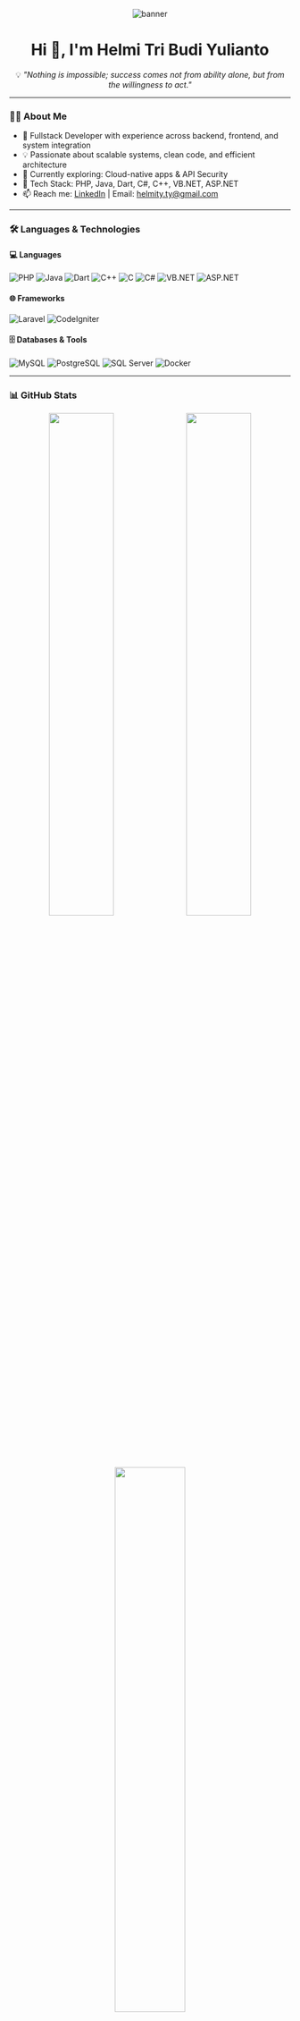 <!-- Banner -->
<p align="center">
  <img src="https://capsule-render.vercel.app/api?type=transparent&text=Welcome%20to%20My%20GitHub!&fontColor=00bfff&fontSize=40&height=150&animation=fadeIn" alt="banner" />
</p>

<h1 align="center">Hi 👋, I'm Helmi Tri Budi Yulianto</h1>
<p align="center">
  💡 <i>"Nothing is impossible; success comes not from ability alone, but from the willingness to act."</i>
</p>

---

### 👨‍💻 About Me

- 🔭 Fullstack Developer with experience across backend, frontend, and system integration  
- 💡 Passionate about scalable systems, clean code, and efficient architecture  
- 🌱 Currently exploring: Cloud-native apps & API Security  
- 💬 Tech Stack: PHP, Java, Dart, C#, C++, VB.NET, ASP.NET  
- 📫 Reach me: [LinkedIn](https://linkedin.com/in/helmi-tri) | Email: helmity.ty@gmail.com

---

### 🛠️ Languages & Technologies

#### 💻 Languages
![PHP](https://img.shields.io/badge/PHP-777BB4?style=for-the-badge&logo=php)
![Java](https://img.shields.io/badge/Java-ED8B00?style=for-the-badge&logo=java)
![Dart](https://img.shields.io/badge/Dart-0175C2?style=for-the-badge&logo=dart)
![C++](https://img.shields.io/badge/C++-00599C?style=for-the-badge&logo=cplusplus)
![C](https://img.shields.io/badge/C-00599C?style=for-the-badge&logo=c)
![C#](https://img.shields.io/badge/C%23-239120?style=for-the-badge&logo=csharp)
![VB.NET](https://img.shields.io/badge/VB.NET-512BD4?style=for-the-badge&logo=dotnet)
![ASP.NET](https://img.shields.io/badge/ASP.NET-5C2D91?style=for-the-badge&logo=dotnet)

#### 🌐 Frameworks
![Laravel](https://img.shields.io/badge/Laravel-F9322C?style=for-the-badge&logo=laravel)
![CodeIgniter](https://img.shields.io/badge/CodeIgniter-DD4814?style=for-the-badge&logo=codeigniter)

#### 🗄️ Databases & Tools
![MySQL](https://img.shields.io/badge/MySQL-005C84?style=for-the-badge&logo=mysql)
![PostgreSQL](https://img.shields.io/badge/PostgreSQL-336791?style=for-the-badge&logo=postgresql)
![SQL Server](https://img.shields.io/badge/SQL%20Server-CC2927?style=for-the-badge&logo=microsoftsqlserver)
![Docker](https://img.shields.io/badge/Docker-2496ED?style=for-the-badge&logo=docker)

---

### 📊 GitHub Stats

<p align="center">
  <img src="https://github-readme-stats.vercel.app/api?username=HelmiTr1&show_icons=true&theme=tokyonight" width="48%" />
  <img src="https://github-readme-streak-stats.herokuapp.com/?user=HelmiTr1&theme=tokyonight" width="48%" />
</p>
<p align="center">
  <img src="https://github-readme-stats.vercel.app/api/top-langs/?username=HelmiTr1&layout=compact&theme=tokyonight" width="50%" />
</p>

---

### 📫 Let's Connect

<p align="center">
  <a href="mailto:helmity.ty@gmail.com"><img src="https://img.shields.io/badge/helmity.ty@gmail.com-D14836?style=for-the-badge&logo=gmail" /></a>
  <a href="https://linkedin.com/in/helmi-tri"><img src="https://img.shields.io/badge/LinkedIn-Helmi%20Tri%20Budi%20Yulianto-0077B5?style=for-the-badge&logo=linkedin" /></a>
</p>

<p align="center">
  <img src="https://komarev.com/ghpvc/?username=HelmiTr1&style=flat-square&color=blue" alt="Profile Views" />
</p>
